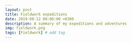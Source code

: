 ```yaml
---
layout: post
title: Fieldwork expeditions
date: 2019-08-12 00:00:00 +0300
description: A summary of my expeditions and adventures
img: fieldwork.png
tags: [Fieldwork] # add tag
---
```


